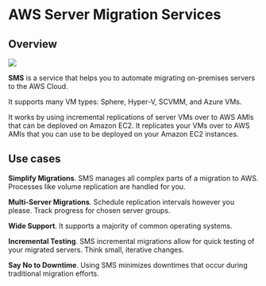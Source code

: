 # AWS Server Migration Services

## Overview

![](https://d2908q01vomqb2.cloudfront.net/77de68daecd823babbb58edb1c8e14d7106e83bb/2017/03/13/AWS_SMS_1.png)

**SMS** is a service that helps you to automate migrating on-premises servers to the AWS Cloud.

It supports many VM types: Sphere, Hyper-V, SCVMM, and
Azure VMs.

It works by using incremental replications of server VMs over to AWS AMIs that can be deploved on Amazon EC2. It replicates your VMs over to AWS AMIs that you can use to be deployed
on your Amazon EC2 instances.


## Use cases

**Simplify Migrations**. SMS manages all complex parts of a migration to AWS. Processes like volume replication are handled for you.

**Multi-Server Migrations**. Schedule replication intervals however you please. Track progress for chosen server groups.

**Wide Support**. It supports a majority of common operating systems.

**Incremental Testing**. SMS incremental migrations allow for quick testing of your migrated servers. Think small, iterative changes.

**Say No to Downtime**. Using SMS minimizes downtimes that occur during traditional migration efforts.
